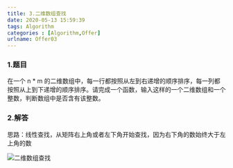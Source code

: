 ```yaml
---
title: 3.二维数组查找
date: 2020-05-13 15:59:39
tags: Algorithm
categories : [Algorithm,Offer]
urlname: Offer03
---
```


### 1.题目

在一个 n * m 的二维数组中，每一行都按照从左到右递增的顺序排序，每一列都按照从上到下递增的顺序排序。请完成一个函数，输入这样的一个二维数组和一个整数，判断数组中是否含有该整数。

### 2.解答

思路：线性查找，从矩阵右上角或者左下角开始查找，因为右下角的数始终大于左上角的数

![二维数组查找](https://pic.rmb.bdstatic.com/bjh/23e5e7abf6349ea6a4461bf879abc7bc.png)

 